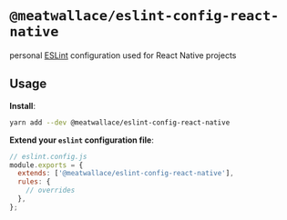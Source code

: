 # `@meatwallace/eslint-config-react-native`

personal [ESLint](https://eslint.org) configuration used for React Native
projects

## Usage

**Install**:

```sh
yarn add --dev @meatwallace/eslint-config-react-native
```

**Extend your `eslint` configuration file**:

```js
// eslint.config.js
module.exports = {
  extends: ['@meatwallace/eslint-config-react-native'],
  rules: {
    // overrides
  },
};
```

